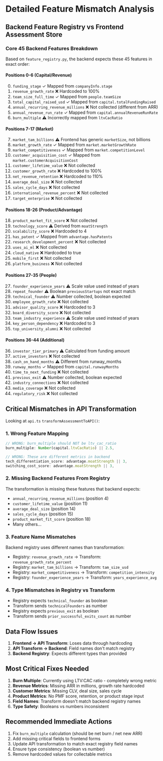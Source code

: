 # Detailed Feature Mismatch Analysis

## Backend Feature Registry vs Frontend Assessment Store

### Core 45 Backend Features Breakdown

Based on `feature_registry.py`, the backend expects these 45 features in exact order:

#### Positions 0-6 (Capital/Revenue)
0. `funding_stage` ✓ Mapped from `companyInfo.stage`
1. `revenue_growth_rate` ❌ Hardcoded to 100%
2. `team_size_full_time` ✓ Mapped from `people.teamSize`
3. `total_capital_raised_usd` ✓ Mapped from `capital.totalFundingRaised`
4. `annual_recurring_revenue_millions` ❌ Not collected (different from ARR)
5. `annual_revenue_run_rate` ✓ Mapped from `capital.annualRevenueRunRate`
6. `burn_multiple` ⚠️ Incorrectly mapped from `ltvCacRatio`

#### Positions 7-17 (Market)
7. `market_tam_billions` ⚠️ Frontend has generic `marketSize`, not billions
8. `market_growth_rate` ✓ Mapped from `market.marketGrowthRate`
9. `market_competitiveness` ✓ Mapped from `market.competitionLevel`
10. `customer_acquisition_cost` ✓ Mapped from `market.customerAcquisitionCost`
11. `customer_lifetime_value` ❌ Not collected
12. `customer_growth_rate` ❌ Hardcoded to 100%
13. `net_revenue_retention` ❌ Hardcoded to 110%
14. `average_deal_size` ❌ Not collected
15. `sales_cycle_days` ❌ Not collected
16. `international_revenue_percent` ❌ Not collected
17. `target_enterprise` ❌ Not collected

#### Positions 18-26 (Product/Advantage)
18. `product_market_fit_score` ❌ Not collected
19. `technology_score` ⚠️ Derived from `moatStrength`
20. `scalability_score` ❌ Hardcoded to 4
21. `has_patent` ✓ Mapped from `advantage.hasPatents`
22. `research_development_percent` ❌ Not collected
23. `uses_ai_ml` ❌ Not collected
24. `cloud_native` ❌ Hardcoded to true
25. `mobile_first` ❌ Not collected
26. `platform_business` ❌ Not collected

#### Positions 27-35 (People)
27. `founder_experience_years` ⚠️ Scale value used instead of years
28. `repeat_founder` ⚠️ Boolean `previousStartups` not exact match
29. `technical_founder` ⚠️ Number collected, boolean expected
30. `employee_growth_rate` ❌ Not collected
31. `advisor_quality_score` ❌ Hardcoded to 3
32. `board_diversity_score` ❌ Not collected
33. `team_industry_experience` ⚠️ Scale value used instead of years
34. `key_person_dependency` ❌ Hardcoded to 3
35. `top_university_alumni` ❌ Not collected

#### Positions 36-44 (Additional)
36. `investor_tier_primary` ⚠️ Calculated from funding amount
37. `active_investors` ❌ Not collected
38. `cash_on_hand_months` ⚠️ Different from runway_months
39. `runway_months` ✓ Mapped from `capital.runwayMonths`
40. `time_to_next_funding` ❌ Not collected
41. `previous_exit` ⚠️ Number collected, boolean expected
42. `industry_connections` ❌ Not collected
43. `media_coverage` ❌ Not collected
44. `regulatory_risk` ❌ Not collected

## Critical Mismatches in API Transformation

Looking at `api.ts` `transformAssessmentToAPI()`:

### 1. Wrong Feature Mapping
```typescript
// WRONG: burn_multiple should NOT be ltv_cac_ratio
burn_multiple: Number(capital.ltvCacRatio) || 2.5,

// WRONG: These are different metrics in backend
tech_differentiation_score: advantage.moatStrength || 3,
switching_cost_score: advantage.moatStrength || 3,
```

### 2. Missing Backend Features From Registry
The transformation is missing these features that backend expects:
- `annual_recurring_revenue_millions` (position 4)
- `customer_lifetime_value` (position 11)
- `average_deal_size` (position 14)
- `sales_cycle_days` (position 15)
- `product_market_fit_score` (position 18)
- Many others...

### 3. Feature Name Mismatches
Backend registry uses different names than transformation:
- Registry: `revenue_growth_rate` → Transform: `revenue_growth_rate_percent`
- Registry: `market_tam_billions` → Transform: `tam_size_usd`
- Registry: `market_competitiveness` → Transform: `competition_intensity`
- Registry: `founder_experience_years` → Transform: `years_experience_avg`

### 4. Type Mismatches in Registry vs Transform
- Registry expects `technical_founder` as boolean
- Transform sends `technicalFounders` as number
- Registry expects `previous_exit` as boolean  
- Transform sends `prior_successful_exits_count` as number

## Data Flow Issues

1. **Frontend → API Transform**: Loses data through hardcoding
2. **API Transform → Backend**: Field names don't match registry
3. **Backend Registry**: Expects different types than provided

## Most Critical Fixes Needed

1. **Burn Multiple**: Currently using LTV:CAC ratio - completely wrong metric
2. **Revenue Metrics**: Missing ARR in millions, growth rate hardcoded
3. **Customer Metrics**: Missing CLV, deal size, sales cycle
4. **Product Metrics**: No PMF score, retention, or product stage input
5. **Field Names**: Transform doesn't match backend registry names
6. **Type Safety**: Booleans vs numbers inconsistent

## Recommended Immediate Actions

1. Fix `burn_multiple` calculation (should be net burn / net new ARR)
2. Add missing critical fields to frontend forms
3. Update API transformation to match exact registry field names
4. Ensure type consistency (boolean vs number)
5. Remove hardcoded values for collectable metrics